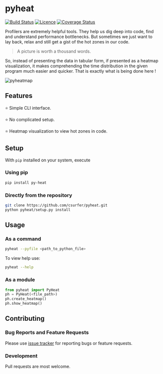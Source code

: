 # pyheat

[![Build Status](https://travis-ci.org/csurfer/pyheat.svg?branch=master)](https://travis-ci.org/csurfer/pyheat)
[![Licence](https://img.shields.io/badge/license-MIT-blue.svg)](https://raw.githubusercontent.com/csurfer/pyheat/master/LICENSE)
[![Coverage Status](https://coveralls.io/repos/github/csurfer/pyheat/badge.svg?branch=master)](https://coveralls.io/github/csurfer/pyheat?branch=master)

Profilers are extremely helpful tools. They help us dig deep into code, find and
understand performance bottlenecks. But sometimes we just want to lay back, relax
and still get a gist of the hot zones in our code.

> A picture is worth a thousand words.

So, instead of presenting the data in tabular form, if presented as a heatmap visualization, it makes comprehending the time distribution in the given program much easier and quicker. That is exactly what is being done here !

![pyheatmap](http://i.imgur.com/qOeXUPR.png)

## Features

:star: Simple CLI interface.

:star: No complicated setup.

:star: Heatmap visualization to view hot zones in code.

## Setup

With `pip` installed on your system, execute

### Using pip

```bash
pip install py-heat
```

### Directly from the repository

```bash
git clone https://github.com/csurfer/pyheat.git
python pyheat/setup.py install
```

## Usage

### As a command

```bash
pyheat --pyfile <path_to_python_file>
```

To view help use:

```bash
pyheat --help
```

### As a module
```python
from pyheat import PyHeat
ph = PyHeat(<file_path>)
ph.create_heatmap()
ph.show_heatmap()
```

## Contributing

### Bug Reports and Feature Requests
Please use [issue tracker](https://github.com/csurfer/pyheat/issues) for reporting bugs or feature requests.

### Development
Pull requests are most welcome.
